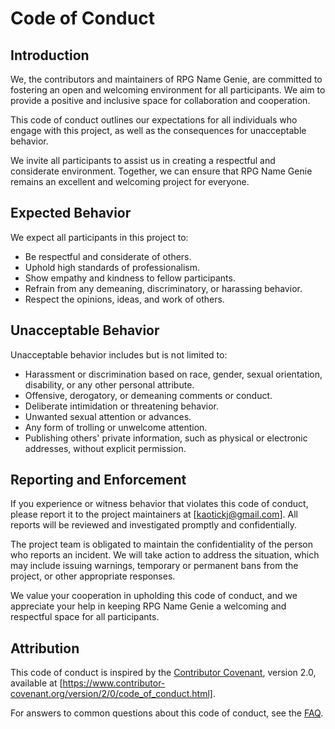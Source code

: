 # Code of Conduct

## Introduction

We, the contributors and maintainers of RPG Name Genie, are committed to fostering an open and welcoming environment for all participants. We aim to provide a positive and inclusive space for collaboration and cooperation.

This code of conduct outlines our expectations for all individuals who engage with this project, as well as the consequences for unacceptable behavior.

We invite all participants to assist us in creating a respectful and considerate environment. Together, we can ensure that RPG Name Genie remains an excellent and welcoming project for everyone.

## Expected Behavior

We expect all participants in this project to:

- Be respectful and considerate of others.
- Uphold high standards of professionalism.
- Show empathy and kindness to fellow participants.
- Refrain from any demeaning, discriminatory, or harassing behavior.
- Respect the opinions, ideas, and work of others.

## Unacceptable Behavior

Unacceptable behavior includes but is not limited to:

- Harassment or discrimination based on race, gender, sexual orientation, disability, or any other personal attribute.
- Offensive, derogatory, or demeaning comments or conduct.
- Deliberate intimidation or threatening behavior.
- Unwanted sexual attention or advances.
- Any form of trolling or unwelcome attention.
- Publishing others' private information, such as physical or electronic addresses, without explicit permission.

## Reporting and Enforcement

If you experience or witness behavior that violates this code of conduct, please report it to the project maintainers at [kaotickj@gmail.com]. All reports will be reviewed and investigated promptly and confidentially.

The project team is obligated to maintain the confidentiality of the person who reports an incident. We will take action to address the situation, which may include issuing warnings, temporary or permanent bans from the project, or other appropriate responses.

We value your cooperation in upholding this code of conduct, and we appreciate your help in keeping RPG Name Genie a welcoming and respectful space for all participants.

## Attribution

This code of conduct is inspired by the [Contributor Covenant](https://www.contributor-covenant.org), version 2.0, available at [https://www.contributor-covenant.org/version/2/0/code_of_conduct.html].

For answers to common questions about this code of conduct, see the [FAQ](https://www.contributor-covenant.org/faq).

